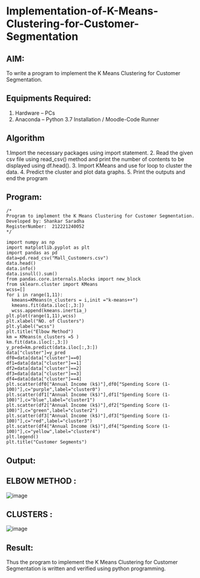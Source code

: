 # Implementation-of-K-Means-Clustering-for-Customer-Segmentation

## AIM:
To write a program to implement the K Means Clustering for Customer Segmentation.

## Equipments Required:
1. Hardware – PCs
2. Anaconda – Python 3.7 Installation / Moodle-Code Runner

## Algorithm
1.Import the necessary packages using import statement.
2. Read the given csv file using read_csv() method and print the number of contents to be displayed using df.head().
3. Import KMeans and use for loop to cluster the data.
4. Predict the cluster and plot data graphs.
5. Print the outputs and end the program

## Program:
```
/*
Program to implement the K Means Clustering for Customer Segmentation.
Developed by: Shankar Saradha 
RegisterNumber:  212221240052
*/

import numpy as np
import matplotlib.pyplot as plt 
import pandas as pd 
data=pd.read_csv("Mall_Customers.csv")
data.head()
data.info()
data.isnull().sum()
from pandas.core.internals.blocks import new_block
from sklearn.cluster import KMeans 
wcss=[]
for i in range(1,11):
  kmeans=KMeans(n_clusters = i,init ="k-means++")
  kmeans.fit(data.iloc[:,3:])
  wcss.append(kmeans.inertia_)
plt.plot(range(1,11),wcss)
plt.xlabel("NO. of Clusters")
plt.ylabel("wcss")
plt.title("Elbow Method")
km = KMeans(n_clusters =5 )
km.fit(data.iloc[:,3:])
y_pred=km.predict(data.iloc[:,3:])
data["cluster"]=y_pred
df0=data[data["cluster"]==0]
df1=data[data["cluster"]==1]
df2=data[data["cluster"]==2]
df3=data[data["cluster"]==3]
df4=data[data["cluster"]==4]
plt.scatter(df0["Annual Income (k$)"],df0["Spending Score (1-100)"],c="purple",label="cluster0")
plt.scatter(df1["Annual Income (k$)"],df1["Spending Score (1-100)"],c="blue",label="cluster1")
plt.scatter(df2["Annual Income (k$)"],df2["Spending Score (1-100)"],c="green",label="cluster2")
plt.scatter(df3["Annual Income (k$)"],df3["Spending Score (1-100)"],c="red",label="cluster3")
plt.scatter(df4["Annual Income (k$)"],df4["Spending Score (1-100)"],c="yellow",label="cluster4")
plt.legend()
plt.title("Customer Segments")
```

## Output:
## ELBOW METHOD :

![image](https://user-images.githubusercontent.com/93978702/175306333-f34e3da1-816a-4976-8d6e-7a6e9dfcf312.png)

## CLUSTERS :

![image](https://user-images.githubusercontent.com/93978702/175306642-8cec89ab-01ed-46a8-8887-4af20d27be05.png)



## Result:
Thus the program to implement the K Means Clustering for Customer Segmentation is written and verified using python programming.
